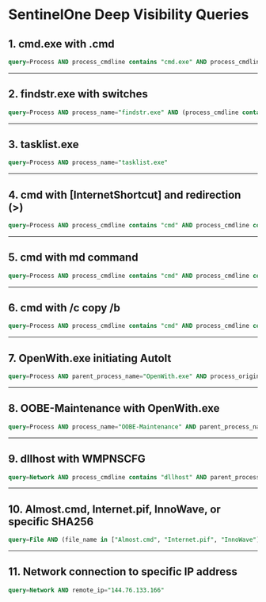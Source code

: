 
# SentinelOne Deep Visibility Queries

## 1. cmd.exe with .cmd
```sql
query=Process AND process_cmdline contains "cmd.exe" AND process_cmdline contains ".cmd"
```

---

## 2. findstr.exe with switches
```sql
query=Process AND process_name="findstr.exe" AND (process_cmdline contains "/I" OR process_cmdline contains "/V")
```

---

## 3. tasklist.exe
```sql
query=Process AND process_name="tasklist.exe"
```

---

## 4. cmd with [InternetShortcut] and redirection (>)
```sql
query=Process AND process_cmdline contains "cmd" AND process_cmdline contains "[InternetShortcut]" AND process_cmdline contains ">"
```

---

## 5. cmd with md command
```sql
query=Process AND process_cmdline contains "cmd" AND process_cmdline contains "md"
```

---

## 6. cmd with /c copy /b
```sql
query=Process AND process_cmdline contains "cmd" AND process_cmdline contains "/c" AND process_cmdline contains "copy" AND process_cmdline contains "/b"
```

---

## 7. OpenWith.exe initiating AutoIt
```sql
query=Process AND parent_process_name="OpenWith.exe" AND process_original_filename contains "AutoIt"
```

---

## 8. OOBE-Maintenance with OpenWith.exe
```sql
query=Process AND process_name="OOBE-Maintenance" AND parent_process_name="OpenWith.exe"
```

---

## 9. dllhost with WMPNSCFG
```sql
query=Network AND process_cmdline contains "dllhost" AND parent_process_name="WMPNSCFG"
```

---

## 10. Almost.cmd, Internet.pif, InnoWave, or specific SHA256
```sql
query=File AND (file_name in ["Almost.cmd", "Internet.pif", "InnoWave"] OR file_sha256="a841624b9936a625f45cfffc446271be2191c3204bf7baa7bdf8890e6db691f3")
```

---

## 11. Network connection to specific IP address
```sql
query=Network AND remote_ip="144.76.133.166"
```

